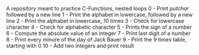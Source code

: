A repository meant to practice C-Functions, nested loops
0 - Print  _putchar_ followed by a new line
1 - Print the alphabet in lowercase, followed by a new line
2 - Print the alphabet in lowercase, 10 times
3 - Check for lowercase character
4 - Check for alphabetic character
5 - Prints the sign of a number
6 - Compute the absolute value of an integer
7 - Print last digit of a number
8 - Print every minure of the day of Jack Bauer
9 - Print the 9 times table, starting with 0
10 - Add two integers and print result
